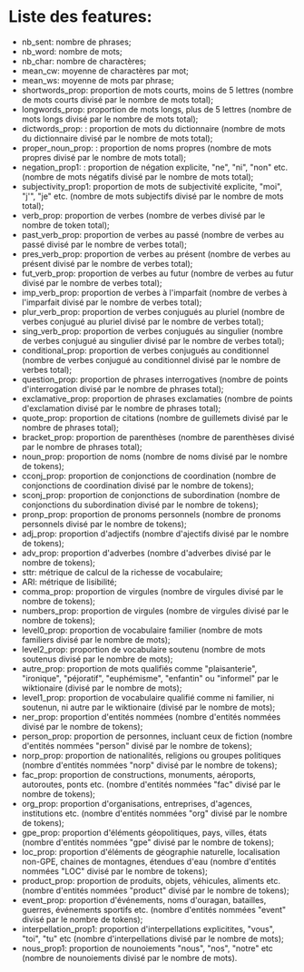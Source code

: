 # Liste des features:
 
* nb_sent: nombre de phrases;
* nb_word: nombre de mots;
* nb_char: nombre de charactères;
* mean_cw: moyenne de charactères par mot;
* mean_ws: moyenne de mots par phrase;
* shortwords_prop: proportion de mots courts, moins de 5 lettres (nombre de mots courts divisé par le nombre de mots total); 
* longwords_prop: proportion de mots longs, plus de 5 lettres (nombre de mots longs divisé par le nombre de mots total);
* dictwords_prop: : proportion de mots du dictionnaire (nombre de mots du dictionnaire divisé par le nombre de mots total);
* proper_noun_prop: : proportion de noms propres (nombre de mots propres divisé par le nombre de mots total);
* negation_prop1: : proportion de négation explicite, "ne", "ni", "non" etc. (nombre de mots négatifs divisé par le nombre de mots total);
* subjectivity_prop1: proportion de mots de subjectivité explicite, "moi", "j'", "je" etc. (nombre de mots subjectifs divisé par le nombre de mots total);
* verb_prop: proportion de verbes (nombre de verbes divisé par le nombre de token total);
* past_verb_prop: proportion de verbes au passé (nombre de verbes au passé divisé par le nombre de verbes total);
* pres_verb_prop: proportion de verbes au présent (nombre de verbes au présent divisé par le nombre de verbes total);
* fut_verb_prop: proportion de verbes au futur (nombre de verbes au futur divisé par le nombre de verbes total);
* imp_verb_prop: proportion de verbes à l'imparfait (nombre de verbes à l'imparfait divisé par le nombre de verbes total);
* plur_verb_prop: proportion de verbes conjugués au pluriel (nombre de verbes conjugué au pluriel divisé par le nombre de verbes total);
* sing_verb_prop: proportion de verbes conjugués au singulier (nombre de verbes conjugué au singulier divisé par le nombre de verbes total);
* conditional_prop: proportion de verbes conjugués au conditionnel (nombre de verbes conjugué au conditionnel divisé par le nombre de verbes total);
* question_prop: proportion de phrases interrogatives (nombre de points d'interrogation divisé par le nombre de phrases total);
* exclamative_prop: proportion de phrases exclamaties (nombre de points d'exclamation divisé par le nombre de phrases total);
* quote_prop: proportion de citations (nombre de guillemets divisé par le nombre de phrases total);
* bracket_prop: proportion de parenthèses (nombre de parenthèses divisé par le nombre de phrases total);
* noun_prop: proportion de noms (nombre de noms divisé par le nombre de tokens);
* cconj_prop: proportion de conjonctions de coordination (nombre de conjonctions de coordination divisé par le nombre de tokens);
* sconj_prop: proportion de conjonctions de subordination (nombre de conjonctions du subordination divisé par le nombre de tokens);
* pronp_prop: proportion de pronoms personnels (nombre de pronoms personnels divisé par le nombre de tokens);
* adj_prop: proportion d'adjectifs (nombre d'ajectifs divisé par le nombre de tokens);
* adv_prop: proportion d'adverbes (nombre d'adverbes divisé par le nombre de tokens);
* sttr: métrique de calcul de la richesse de vocabulaire;
* ARI: métrique de lisibilité;
* comma_prop: proportion de virgules (nombre de virgules divisé par le nombre de tokens); 
* numbers_prop: proportion de virgules (nombre de virgules divisé par le nombre de tokens);
* level0_prop: proportion de vocabulaire familier (nombre de mots familiers divisé par le nombre de mots);
* level2_prop: proportion de vocabulaire soutenu (nombre de mots soutenus divisé par le nombre de mots);
* autre_prop: proportion de mots qualifiés comme "plaisanterie", "ironique", "péjoratif", "euphémisme", "enfantin" ou "informel" par le wiktionaire (divisé par le nombre de mots);
* level1_prop: proportion de vocabulaire qualifié comme ni familier, ni soutenun, ni autre par le wiktionaire (divisé par le nombre de mots);
* ner_prop: proportion d'entités nommées (nombre d'entités nommées divisé par le nombre de tokens);
* person_prop: proportion de personnes, incluant ceux de fiction (nombre d'entités nommées "person" divisé par le nombre de tokens);
* norp_prop: proportion de nationalités, religions ou groupes politiques (nombre d'entités nommées "norp" divisé par le nombre de tokens);
* fac_prop: proportion de constructions, monuments, aéroports, autoroutes, ponts etc. (nombre d'entités nommées "fac" divisé par le nombre de tokens);
* org_prop: proportion d'organisations, entreprises, d'agences, institutions etc. (nombre d'entités nommées "org" divisé par le nombre de tokens);
* gpe_prop: proportion d'éléments géopolitiques, pays, villes, états (nombre d'entités nommées "gpe" divisé par le nombre de tokens);
* loc_prop: proportion d'éléments de géographie naturelle, localisation non-GPE, chaines de montagnes, étendues d'eau (nombre d'entités nommées "LOC" divisé par le nombre de tokens);
* product_prop: proportion de produits, objets, véhicules, aliments etc. (nombre d'entités nommées "product" divisé par le nombre de tokens);
* event_prop: proportion d'événements, noms d'ouragan, batailles, guerres, événements sportifs etc. (nombre d'entités nommées "event" divisé par le nombre de tokens);
* interpellation_prop1: proportion d'interpellations explicitites, "vous", "toi", "tu" etc (nombre d'interpellations divisé par le nombre de mots);
* nous_prop1: proportion de nounoiements "nous", "nos", "notre" etc (nombre de nounoiements divisé par le nombre de mots).

